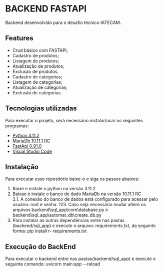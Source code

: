 # BACKEND FASTAPI
Backend desenvolvido para o desafio técnico IATECAM.

## Features
- Crud básico com FASTAPI;
- Cadastro de produtos;
- Listagem de produtos;
- Atualização de produtos;
- Exclusão de produtos.
- Cadastro de categorias;
- Listagem de categorias;
- Atualização de categorias;
- Exclusão de categorias.

## Tecnologias utilizadas
Para executar o projeto, será necessário instalar/usar os seguintes programas:
* [Python 3.11.2](https://www.python.org/downloads/)
* [MariaDb 10.11.1 RC](https://mariadb.org/)
* [FastApi 0.91.0](https://fastapi.tiangolo.com/)
* [Visual Studio Code](https://code.visualstudio.com/download)

## Instalação 
Para executar esse repositório baixe-o e siga os passos abaixos:
1. Baixe e instale o python na versão 3.11.2
2. Baixae e instale o banco de dado MariaDb na versão 10.11.1 RC <br>
    2.1. A conexão do banco de dados está configurado para acessar pelo usuário: root e senha: 123. Caso seja necessário mudar altere os arquivos backend\sql_app\core\database.py e backend\sql_app\automat_db\create_db.py
3. Para instalar as outras dependências entre nas pastas (backend/sql_app) e execute o arquivo: requirements.txt, da seguinte forma: pip install r- requirements.txt

## Execução do BackEnd
Para executar o backend entre nas pastas(backend/sql_app) e execute o seguinte comando: uvicorn main:app --reload 